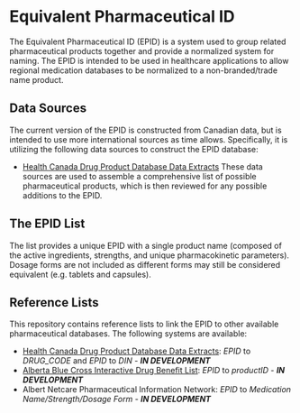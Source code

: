 # Equivalent Pharmaceutical ID
The Equivalent Pharmaceutical ID (EPID) is a system used to group related pharmaceutical products together and provide a normalized system for naming. The EPID is intended to be used in healthcare applications to allow regional medication databases to be normalized to a non-branded/trade name product.

## Data Sources
The current version of the EPID is constructed from Canadian data, but is intended to use more international sources as time allows. Specifically, it is utilizing the following data sources to construct the EPID database:
- [Health Canada Drug Product Database Data Extracts](https://www.canada.ca/en/health-canada/services/drugs-health-products/drug-products/drug-product-database/what-data-extract-drug-product-database.html)
These data sources are used to assemble a comprehensive list of possible pharmaceutical products, which is then reviewed for any possible additions to the EPID.

## The EPID List
The list provides a unique EPID with a single product name (composed of the active ingredients, strengths, and unique pharmacokinetic parameters). Dosage forms are not included as different forms may still be considered equivalent (e.g. tablets and capsules).

## Reference Lists
This repository contains reference lists to link the EPID to other available pharmaceutical databases. The following systems are available:
- [Health Canada Drug Product Database Data Extracts](https://www.canada.ca/en/health-canada/services/drugs-health-products/drug-products/drug-product-database/what-data-extract-drug-product-database.html): *EPID* to *DRUG_CODE* and *EPID* to *DIN* - ***IN DEVELOPMENT***
- [Alberta Blue Cross Interactive Drug Benefit List](https://idbl.ab.bluecross.ca/idbl/load.do): *EPID* to *productID* - ***IN DEVELOPMENT***
- Albert Netcare Pharmaceutical Information Network: *EPID* to *Medication Name/Strength/Dosage Form* - ***IN DEVELOPMENT***
